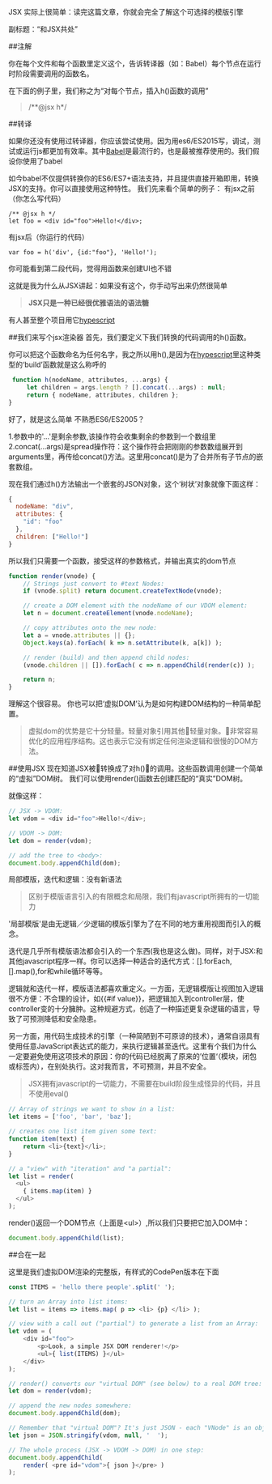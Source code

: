   JSX 实际上很简单：读完这篇文章，你就会完全了解这个可选择的模版引擎

  副标题：“和JSX共处”


##注解

  你在每个文件和每个函数里定义这个，告诉转译器（如：Babel）每个节点在运行时阶段需要调用的函数名。

  在下面的例子里，我们称之为“对每个节点，插入h()函数的调用”

  >/**@jsx h*/

##转译

  如果你还没有使用过转译器，你应该尝试使用。因为用es6/ES2015写，调试，测试或运行js都更加有效率。其中[Babel](https://babeljs.io)是最流行的，也是最被推荐使用的。我们假设你使用了babel
    
  如今babel不仅提供转换你的ES6/ES7+语法支持，并且提供直接开箱即用，转换JSX的支持。你可以直接使用这种特性。
  我们先来看个简单的例子：
  有jsx之前（你怎么写代码）
  
    /** @jsx h */
    let foo = <div id="foo">Hello!</div>; 
  

有jsx后（你运行的代码）

`var foo = h('div', {id:"foo"}, 'Hello!');`

你可能看到第二段代码，觉得用函数来创建UI也不错

这就是我为什么从JSX讲起：如果没有这个，你手动写出来仍然很简单

> **JSX只是一种已经很优雅语法的语法糖**

有人甚至整个项目用它[hypescript](https://github.com/hyperhype/hyperscript)

##我们来写个jsx渲染器
 首先，我们要定义下我们转换的代码调用的h()函数。

 你可以把这个函数命名为任何名字，我之所以用h(),是因为在[hypescript](https://github.com/hyperhype/hyperscript)里这种类型的‘build’函数就是这么称呼的
 ```javascript
  function h(nodeName, attributes, ...args) {  
      let children = args.length ? [].concat(...args) : null;
      return { nodeName, attributes, children };
}
 ```
好了，就是这么简单
不熟悉ES6/ES2005？
 
 1.参数中的'...'是剩余参数,该操作符会收集剩余的参数到一个数组里
 2.concat(...args)是spread操作符：这个操作符会把刚刚的参数数组展开到arguments里，再传给concat()方法。这里用concat()是为了合并所有子节点的嵌套数组。

 现在我们通过h()方法输出一个嵌套的JSON对象，这个‘树状’对象就像下面这样：
```javascript
{
  nodeName: "div",
  attributes: {
    "id": "foo"
  },
  children: ["Hello!"]
}
```

所以我们只需要一个函数，接受这样的参数格式，并输出真实的dom节点

```javascript
function render(vnode) {  
    // Strings just convert to #text Nodes:
    if (vnode.split) return document.createTextNode(vnode);

    // create a DOM element with the nodeName of our VDOM element:
    let n = document.createElement(vnode.nodeName);

    // copy attributes onto the new node:
    let a = vnode.attributes || {};
    Object.keys(a).forEach( k => n.setAttribute(k, a[k]) );

    // render (build) and then append child nodes:
    (vnode.children || []).forEach( c => n.appendChild(render(c)) );

    return n;
}
```
理解这个很容易。
你也可以把‘虚拟DOM’认为是如何构建DOM结构的一种简单配置。

>虚拟dom的优势是它十分轻量。轻量对象引用其他轻量对象。非常容易优化的应用程序结构。这也表示它没有绑定任何渲染逻辑和很慢的DOM方法。

##使用JSX
现在知道JSX被转换成了对h()的调用。这些函数调用创建一个简单的“虚拟”DOM树。 
我们可以使用render()函数去创建匹配的“真实”DOM树。

就像这样：

```javascript
// JSX -> VDOM:
let vdom = <div id="foo">Hello!</div>;

// VDOM -> DOM:
let dom = render(vdom);

// add the tree to <body>:
document.body.appendChild(dom);  
```
局部模版，迭代和逻辑：没有新语法

>区别于模版语言引入的有限概念和局限，我们有javascript所拥有的一切能力

'局部模版'是由无逻辑／少逻辑的模版引擎为了在不同的地方重用视图而引入的概念。

迭代是几乎所有模版语法都会引入的一个东西(我也是这么做)。同样，对于JSX:和其他javascript程序一样。你可以选择一种适合的迭代方式：[].forEach,[].map(),for和while循环等等。

逻辑就和迭代一样，模版语法都喜欢重定义。一方面，无逻辑模版让视图加入逻辑很不方便：不合理的设计，如{{#if value}}，把逻辑加入到controller层，使controller变的十分臃肿。这种规避方式，创造了一种描述更复杂逻辑的语言，导致了可预测降低和安全隐患。

另一方面，用代码生成技术的引擎（一种简陋到不可原谅的技术），通常自诩具有使用任意JavaScript表达式的能力，来执行逻辑甚至迭代。这里有个我们为什么一定要避免使用这项技术的原因：你的代码已经脱离了原来的’位置‘（模块，闭包或标签内），在别处执行。这对我而言，不可预测，并且不安全。

>JSX拥有javascript的一切能力，不需要在build阶段生成怪异的代码，并且不使用eval()

```javascript
// Array of strings we want to show in a list:
let items = ['foo', 'bar', 'baz'];

// creates one list item given some text:
function item(text) {  
    return <li>{text}</li>;
}

// a "view" with "iteration" and "a partial":
let list = render(  
  <ul>
    { items.map(item) }
  </ul>
);
```
render()返回一个DOM节点（上面是\<ul>）,所以我们只要把它加入DOM中：
```javascript
document.body.appendChild(list);  
```
##合在一起

这里是我们虚拟DOM渲染的完整版，有样式的CodePen版本在下面
```javascript
const ITEMS = 'hello there people'.split(' ');

// turn an Array into list items: 
let list = items => items.map( p => <li> {p} </li> );

// view with a call out ("partial") to generate a list from an Array:
let vdom = (  
    <div id="foo">
        <p>Look, a simple JSX DOM renderer!</p>
        <ul>{ list(ITEMS) }</ul>
    </div>
);

// render() converts our "virtual DOM" (see below) to a real DOM tree:
let dom = render(vdom);

// append the new nodes somewhere:
document.body.appendChild(dom);

// Remember that "virtual DOM"? It's just JSON - each "VNode" is an object with 3 properties.
let json = JSON.stringify(vdom, null, '  ');

// The whole process (JSX -> VDOM -> DOM) in one step:
document.body.appendChild(  
    render( <pre id="vdom">{ json }</pre> )
);
```
